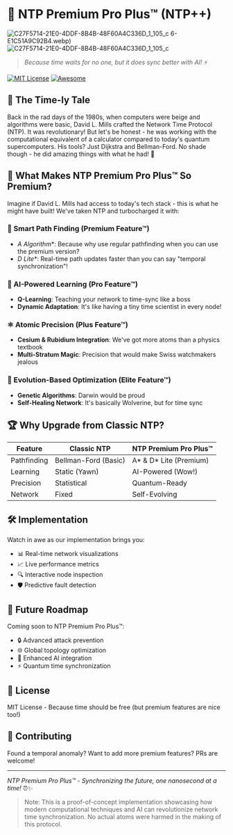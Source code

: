 # 🚀 NTP Premium Pro Plus™ (NTP++) 

![C27F5714-21E0-4DDF-8B4B-48F60A4C336D_1_105_c](https://github.com/user-attachments/assets/6c27244b-dde2-491b-8d96-7e6c45255d00)
6-E1C51A9C92B4.webp)![C27F5714-21E0-4DDF-8B4B-48F60A4C336D_1_105_c](https://github.com/user-attachments/assets/a8a134a7-1123-404e-8d6b-09997427b81d)


> *Because time waits for no one, but it does sync better with AI!* ⚡️

[![MIT License](https://img.shields.io/badge/License-MIT-green.svg)](https://choosealicense.com/licenses/mit/)
[![Awesome](https://cdn.jsdelivr.net/gh/sindresorhus/awesome@d7305f38d29fed78fa85652e3a63e154dd8e8829/media/badge.svg)](https://github.com/sindresorhus/awesome)

## 📜 The Time-ly Tale

Back in the rad days of the 1980s, when computers were beige and algorithms were basic, David L. Mills crafted the Network Time Protocol (NTP). It was revolutionary! But let's be honest - he was working with the computational equivalent of a calculator compared to today's quantum supercomputers. His tools? Just Dijkstra and Bellman-Ford. No shade though - he did amazing things with what he had! 🌟

## 🎯 What Makes NTP Premium Pro Plus™ So Premium? 

Imagine if David L. Mills had access to today's tech stack - this is what he might have built! We've taken NTP and turbocharged it with:

### 🧭 Smart Path Finding (Premium Feature™)
- **A* Algorithm**: Because why use regular pathfinding when you can use the premium version? 
- **D* Lite**: Real-time path updates faster than you can say "temporal synchronization"!

### 🤖 AI-Powered Learning (Pro Feature™)
- **Q-Learning**: Teaching your network to time-sync like a boss
- **Dynamic Adaptation**: It's like having a tiny time scientist in every node!

### ⚛️ Atomic Precision (Plus Feature™)
- **Cesium & Rubidium Integration**: We've got more atoms than a physics textbook
- **Multi-Stratum Magic**: Precision that would make Swiss watchmakers jealous

### 🧬 Evolution-Based Optimization (Elite Feature™)
- **Genetic Algorithms**: Darwin would be proud
- **Self-Healing Network**: It's basically Wolverine, but for time sync

## 🏆 Why Upgrade from Classic NTP?

| Feature | Classic NTP | NTP Premium Pro Plus™ |
|---------|-------------|----------------------|
| Pathfinding | Bellman-Ford (Basic) | A* & D* Lite (Premium) |
| Learning | Static (Yawn) | AI-Powered (Wow!) |
| Precision | Statistical | Quantum-Ready |
| Network | Fixed | Self-Evolving |

## 🛠️ Implementation

Watch in awe as our implementation brings you:
- 📊 Real-time network visualizations
- 📈 Live performance metrics
- 🔍 Interactive node inspection
- 🛡️ Predictive fault detection

## 🚀 Future Roadmap

Coming soon to NTP Premium Pro Plus™:
- 🔒 Advanced attack prevention
- 🌐 Global topology optimization
- 🤖 Enhanced AI integration
- ⚡️ Quantum time synchronization

## 📝 License

MIT License - Because time should be free (but premium features are nice too!)

## 🤝 Contributing

Found a temporal anomaly? Want to add more premium features? PRs are welcome! 

---

*NTP Premium Pro Plus™ - Synchronizing the future, one nanosecond at a time!* ⏰✨

> Note: This is a proof-of-concept implementation showcasing how modern computational techniques and AI can revolutionize network time synchronization. No actual atoms were harmed in the making of this protocol.
